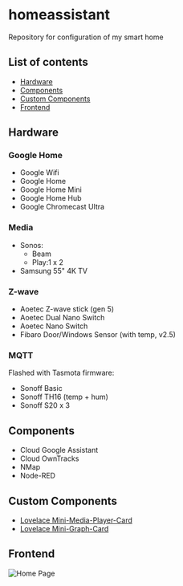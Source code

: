 # homeassistant
Repository for configuration of my smart home

## List of contents
* [Hardware](#hardware)
* [Components](#components)
* [Custom Components](#custom_components)
* [Frontend](#frontend)

## Hardware
### Google Home
- Google Wifi
- Google Home
- Google Home Mini
- Google Home Hub
- Google Chromecast Ultra

### Media
- Sonos:
  - Beam
  - Play:1 x 2
- Samsung 55" 4K TV

### Z-wave
- Aoetec Z-wave stick (gen 5)
- Aoetec Dual Nano Switch
- Aoetec Nano Switch
- Fibaro Door/Windows Sensor (with temp, v2.5)

### MQTT
Flashed with Tasmota firmware:
- Sonoff Basic 
- Sonoff TH16 (temp + hum)
- Sonoff S20 x 3

## Components
- Cloud Google Assistant
- Cloud OwnTracks
- NMap
- Node-RED

## Custom Components
- [Lovelace Mini-Media-Player-Card](https://github.com/kalkih/mini-media-player)
- [Lovelace Mini-Graph-Card](https://github.com/kalkih/mini-graph-card)

## Frontend
![Home Page](https://i.imgur.com/JDxbYEv.png)
